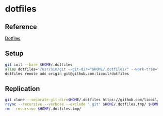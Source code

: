 # dotfiles

## Reference

[Dotfiles](https://wiki.archlinux.org/title/Dotfiles)

## Setup

```bash
git init --bare $HOME/.dotfiles
alias dotfiles='/usr/bin/git --git-dir="$HOME/.dotfiles/" --work-tree="$HOME"'
dotfiles remote add origin git@github.com:liooil/dotfiles
```

## Replication

```bash
git clone --separate-git-dir=$HOME/.dotfiles https://github.com/liooil/dotfiles $HOME/.dotfiles.tmp/
rsync --recursive --verbose --exclude '.git' $HOME/.dotfiles.tmp/ $HOME/
rm --recursive $HOME/.dotfiles.tmp/
```
